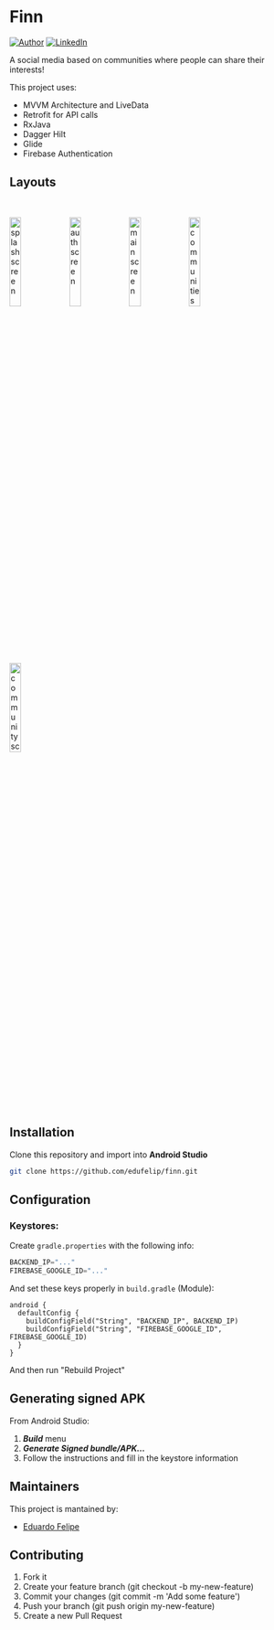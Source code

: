 # Finn 
[![Author](https://img.shields.io/static/v1?label=@author&message=Eduardo%20Santos&color=navy)](https://github.com/edufelip)
[![LinkedIn](https://img.shields.io/static/v1?label=@linkedin&message=@edu_santos&color=blue)](https://www.linkedin.com/in/eduardo-felipe-dev/)

A social media based on communities where people can share their interests!

This project uses:
* MVVM Architecture and LiveData
* Retrofit for API calls
* RxJava
* Dagger Hilt
* Glide
* Firebase Authentication

## Layouts
<br>
  <p align="left">
            <img alt="splash screen"
            src="https://i.imgur.com/RCSzAUT.jpg" width="20%" 
            title="splash screen">
            <img alt="auth screen"
            src="https://i.imgur.com/4r6XpdU.jpg" width="20%" 
            title="auth screen">
            <img alt="main screen"
            src="https://i.imgur.com/nx57o9y.jpg" width="20%" title="main screen">
            <img alt="communities screen"
            src="https://i.imgur.com/vxqmm3l.jpg" width="20%" title="communities screen">
            <img alt="community screen"
            src="https://i.imgur.com/nx57o9y.jpg" width="20%" title="community screen">

## Installation
Clone this repository and import into **Android Studio**
```bash
git clone https://github.com/edufelip/finn.git
```

## Configuration
### Keystores:
Create `gradle.properties` with the following info:
```gradle
BACKEND_IP="..."
FIREBASE_GOOGLE_ID="..."
```
And set these keys properly in `build.gradle` (Module):
```
android {
  defaultConfig {
    buildConfigField("String", "BACKEND_IP", BACKEND_IP)
    buildConfigField("String", "FIREBASE_GOOGLE_ID", FIREBASE_GOOGLE_ID)
  }
}
```
And then run "Rebuild Project"

## Generating signed APK
From Android Studio:
1. ***Build*** menu
2. ***Generate Signed bundle/APK...***
3. Follow the instructions and fill in the keystore information

## Maintainers
This project is mantained by:
* [Eduardo Felipe](http://github.com/edufelip)


## Contributing

1. Fork it
2. Create your feature branch (git checkout -b my-new-feature)
3. Commit your changes (git commit -m 'Add some feature')
4. Push your branch (git push origin my-new-feature)
5. Create a new Pull Request
